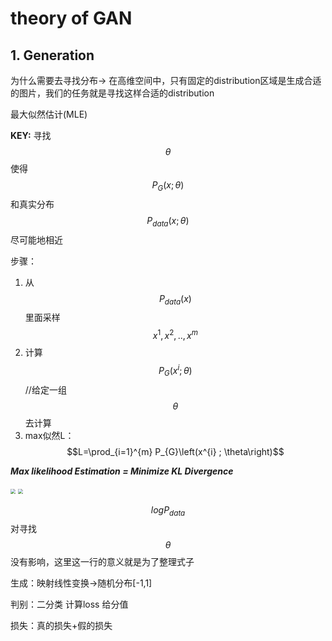 # theory of GAN

## 1. Generation

为什么需要去寻找分布-> 在高维空间中，只有固定的distribution区域是生成合适的图片，我们的任务就是寻找这样合适的distribution

最大似然估计(MLE)

**KEY:** 寻找  $$\theta$$ 使得 $$P_{G}(x;\theta)$$ 和真实分布 $$P_{data}(x;\theta)$$ 尽可能地相近

步骤：

1. 从 $$ P_{data}(x) $$ 里面采样$${{x}^1,{x}^2,..,{x}^m}$$ 
2. 计算$$P_{G}({x}^i;\theta)$$   //给定一组$$\theta $$ 去计算
3. max似然L： $$L=\prod_{i=1}^{m} P_{G}\left(x^{i} ; \theta\right)$$

***Max likelihood Estimation = Minimize KL Divergence***

<img src="F:\filescyq\notes\语义通信\assets\image-20220605200658190.png" style="zoom:50%;" />

<img src="F:\filescyq\notes\语义通信\assets\image-20220605200917954.png" style="zoom:50%;" />

$$log P_{data}$$对寻找 $$\theta$$ 没有影响，这里这一行的意义就是为了整理式子

生成：映射线性变换->随机分布[-1,1]

判别：二分类 计算loss 给分值

损失：真的损失+假的损失